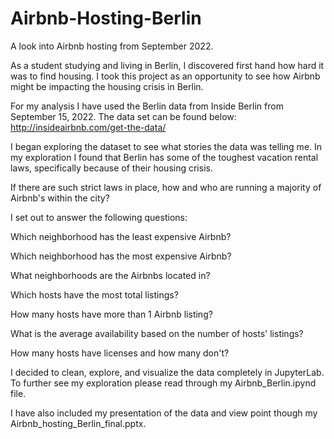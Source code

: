 # Airbnb-Hosting-Berlin
A look into Airbnb hosting from September 2022.

As a student studying and living in Berlin, I discovered first hand how hard it was to find housing. I took this project as an opportunity to see how Airbnb might be impacting the housing crisis in Berlin.

For my analysis I have used the Berlin data from Inside Berlin from September 15, 2022. The data set can be found below: http://insideairbnb.com/get-the-data/

I began exploring the dataset to see what stories the data was telling me. In my exploration I found that Berlin has some of the toughest vacation rental laws, specifically because of their housing crisis.

If there are such strict laws in place, how and who are running a majority of Airbnb's within the city?

I set out to answer the following questions:

Which neighborhood has the least expensive Airbnb?

Which neighborhood has the most expensive Airbnb?

What neighborhoods are the Airbnbs located in?

Which hosts have the most total listings?

How many hosts have more than 1 Airbnb listing?

What is the average availability based on the number of hosts' listings?

How many hosts have licenses and how many don't?

I decided to clean, explore, and visualize the data completely in JupyterLab. To further see my exploration please read through my Airbnb_Berlin.ipynd file.

I have also included my presentation of the data and view point though my Airbnb_hosting_Berlin_final.pptx.
